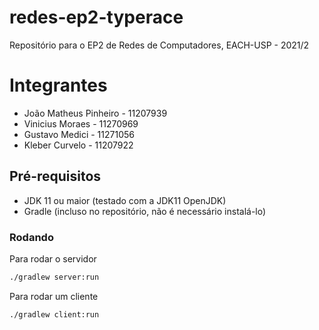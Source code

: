 # redes-ep2-typerace
Repositório para o EP2 de Redes de Computadores, EACH-USP - 2021/2

# Integrantes
* João Matheus Pinheiro - 11207939
* Vinicius Moraes - 11270969
* Gustavo Medici - 11271056
* Kleber Curvelo - 11207922

## Pré-requisitos
* JDK 11 ou maior (testado com a JDK11 OpenJDK)
* Gradle (incluso no repositório, não é necessário instalá-lo)

### Rodando
Para rodar o servidor
```sh
./gradlew server:run
```

Para rodar um cliente
```sh
./gradlew client:run
```
